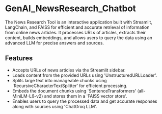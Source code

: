 # GenAI_NewsResearch_Chatbot
The News Research Tool is an interactive application built with Streamlit, LangChain, and FAISS for efficient and accurate retrieval of information from online news articles. It processes URLs of articles, extracts their content, builds embeddings, and allows users to query the data using an advanced LLM for precise answers and sources.

## Features
- Accepts URLs of news articles via the Streamlit sidebar.
- Loads content from the provided URLs using 'UnstructuredURLLoader'.
-  Splits large text into manageable chunks using 'RecursiveCharacterTextSplitter' for efficient processing.
-  Embeds the document chunks using 'SentenceTransformers' (all-MiniLM-L6-v2) and stores them in a 'FAISS vector store'.
-  Enables users to query the processed data and get accurate responses along with sources using 'ChatGroq LLM'.
